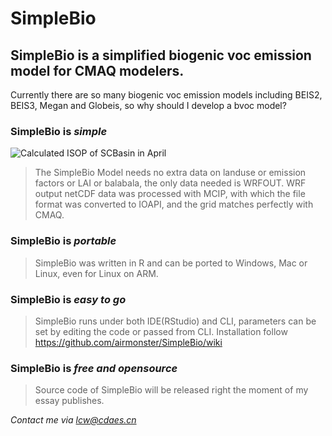 # SimpleBio
## SimpleBio is a simplified biogenic voc emission model for CMAQ modelers.  
Currently there are so many biogenic voc emission models including BEIS2, BEIS3, Megan and Globeis, so why should I develop a bvoc model?
### SimpleBio is *simple*
![Calculated ISOP of SCBasin in April](https://github.com/airmonster/SimpleBio/blob/master/ISOP.png)  


>The SimpleBio Model needs no extra data on landuse or emission factors or LAI or balabala, the only data needed is WRFOUT.
>WRF output netCDF data was processed with MCIP, with which the file format was converted to IOAPI, and the grid matches perfectly with CMAQ.

### SimpleBio is *portable*
>SimpleBio was written in R and can be ported to Windows, Mac or Linux, even for Linux on ARM.

### SimpleBio is *easy to go*
>SimpleBio runs under both IDE(RStudio) and CLI, parameters can be set by editing the code or passed from CLI.
>Installation follow https://github.com/airmonster/SimpleBio/wiki

### SimpleBio is *free and opensource*
>Source code of SimpleBio will be released right the moment of my essay publishes.  
  
*Contact me via lcw@cdaes.cn*
